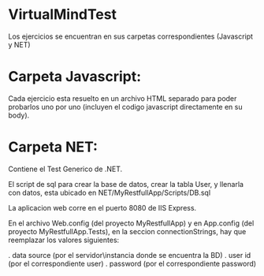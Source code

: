 # VirtualMindTest

Los ejercicios se encuentran en sus carpetas correspondientes (Javascript y NET)

# Carpeta Javascript:

Cada ejercicio esta resuelto en un archivo HTML separado para poder probarlos uno por uno (incluyen el codigo javascript directamente en su body).

# Carpeta NET:

Contiene el Test Generico de .NET.

El script de sql para crear la base de datos, crear la tabla User, y llenarla con datos, esta ubicado en NET/MyRestfullApp/Scripts/DB.sql

La aplicacion web corre en el puerto 8080 de IIS Express.

En el archivo Web.config (del proyecto MyRestfullApp) y en App.config (del proyecto MyRestfullApp.Tests), en la seccion connectionStrings, hay que reemplazar los valores siguientes:

. data source (por el servidor\instancia donde se encuentra la BD)
. user id (por el correspondiente user)
. password (por el correspondiente password)
